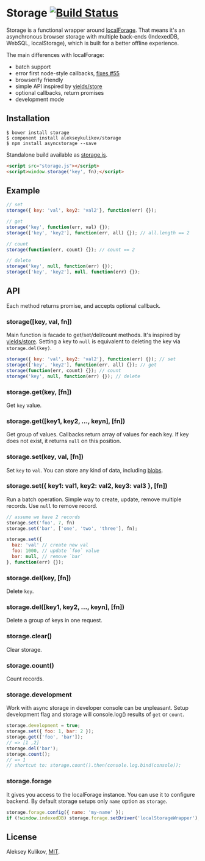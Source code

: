# Storage [![Build Status](https://travis-ci.org/alekseykulikov/storage.png?branch=master)](https://travis-ci.org/alekseykulikov/storage)

  Storage is a functional wrapper around [localForage](https://github.com/mozilla/localForage).
  That means it's an asynchronous browser storage with multiple back-ends (IndexedDB, WebSQL, localStorage),
  which is built for a better offline experience.

  The main differences with localForage:

  - batch support
  - error first node-style callbacks, [fixes #55](https://github.com/mozilla/localForage/issues/55)
  - browserify friendly
  - simple API inspired by [yields/store](https://github.com/yields/store)
  - optional callbacks, return promises
  - development mode

## Installation

```
$ bower install storage
$ component install alekseykulikov/storage
$ npm install asyncstorage --save
```

  Standalone build available as [storage.js](https://github.com/alekseykulikov/storage/blob/master/storage.js).

```html
<script src="storage.js"></script>
<script>window.storage('key', fn);</script>
```

## Example

```js
// set
storage({ key: 'val', key2: 'val2'}, function(err) {});

// get
storage('key', function(err, val) {});
storage(['key', 'key2'], function(err, all) {}); // all.length == 2

// count
storage(function(err, count) {}); // count == 2

// delete
storage('key', null, function(err) {});
storage(['key', 'key2'], null, function(err) {});
```

## API

  Each method returns promise, and accepts optional callback.

### storage([key, val, fn])

  Main function is facade to get/set/del/count methods. It's inspired by [yields/store](https://github.com/yields/store).
  Setting a key to `null` is equivalent to deleting the key via `storage.del(key)`.

```js
storage({ key: 'val', key2: 'val2'}, function(err) {}); // set
storage(['key', 'key2'], function(err, all) {}); // get
storage(function(err, count) {}); // count
storage('key', null, function(err) {}); // delete
```

### storage.get(key, [fn])

  Get `key` value.

### storage.get([key1, key2, ..., keyn], [fn])

  Get group of values. Callbacks return array of values for each key.
  If key does not exist, it returns `null` on this position.

### storage.set(key, val, [fn])

  Set `key` to `val`.
  You can store any kind of data, including [blobs](https://hacks.mozilla.org/2014/02/localforage-offline-storage-improved/).

### storage.set({ key1: val1, key2: val2, key3: val3 }, [fn])

  Run a batch operation.
  Simple way to create, update, remove multiple records.
  Use `null` to remove record.

```js
// assume we have 2 records
storage.set('foo', 7, fn)
storage.set('bar', ['one', 'two', 'three'], fn);

storage.set({
  baz: 'val' // create new val
  foo: 1000, // update `foo` value
  bar: null, // remove `bar`
}, function(err) {});
```

### storage.del(key, [fn])

  Delete `key`.

### storage.del([key1, key2, ..., keyn], [fn])

  Delete a group of keys in one request.

### storage.clear()

  Clear storage.

### storage.count()

  Count records.

### storage.development

  Work with async storage in developer console can be unpleasant.
  Setup development flag and storage will console.log() results of `get` or `count`.

```js
storage.development = true;
storage.set({ foo: 1, bar: 2 });
storage.get(['foo', 'bar']);
// => [1 ,2]
storage.del('bar');
storage.count();
// => 1
// shortcut to: storage.count().then(console.log.bind(console));
```

### storage.forage

  It gives you access to the localForage instance.
  You can use it to configure backend.
  By default storage setups only `name` option as `storage`.

```js
storage.forage.config({ name: 'my-name' });
if (!window.indexedDB) storage.forage.setDriver('localStorageWrapper');
```

## License

  Aleksey Kulikov, [MIT](http://alekseykulikov.mit-license.org/).
